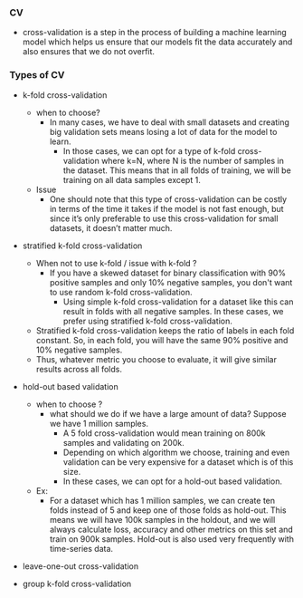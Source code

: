### CV

- cross-validation is a step in the process of building a machine learning model which
helps us ensure that our models fit the data accurately and also ensures that we do
not overfit.

### Types of CV

- k-fold cross-validation
    - when to choose?
        - In many cases, we have to deal with small datasets and creating big validation sets
            means losing a lot of data for the model to learn.
            - In those cases, we can opt for a
                type of k-fold cross-validation where k=N, where N is the number of samples in the
                dataset. This means that in all folds of training, we will be training on all data
                samples except 1.
    - Issue
        - One should note that this type of cross-validation can be costly in terms of the time
            it takes if the model is not fast enough, but since it’s only preferable to use this
            cross-validation for small datasets, it doesn’t matter much.

- stratified k-fold cross-validation
    - When not to use k-fold / issue with k-fold ?
        - If you have a skewed dataset for binary classification with 90% positive samples and only 10%
        negative samples, you don't want to use random k-fold cross-validation.
            - Using simple k-fold cross-validation for a dataset like this can result in folds with all
                negative samples. In these cases, we prefer using stratified k-fold cross-validation.
    - Stratified k-fold cross-validation keeps the ratio of labels in each fold constant. So,
        in each fold, you will have the same 90% positive and 10% negative samples.
    - Thus, whatever metric you choose to evaluate, it will give similar results across all folds.
- hold-out based validation
    - when to choose ?
        - what should we do if we have a large amount of data? Suppose we have 1
            million samples.
            - A 5 fold cross-validation would mean training on 800k samples
            and validating on 200k.
            - Depending on which algorithm we choose, training and
            even validation can be very expensive for a dataset which is of this size.
            - In these
            cases, we can opt for a hold-out based validation.
    - Ex:
        - For a
            dataset which has 1 million samples, we can create ten folds instead of 5 and keep
            one of those folds as hold-out. This means we will have 100k samples in the holdout,
            and we will always calculate loss, accuracy and other metrics on this set and
            train on 900k samples.
            Hold-out is also used very frequently with time-series data.
- leave-one-out cross-validation
- group k-fold cross-validation